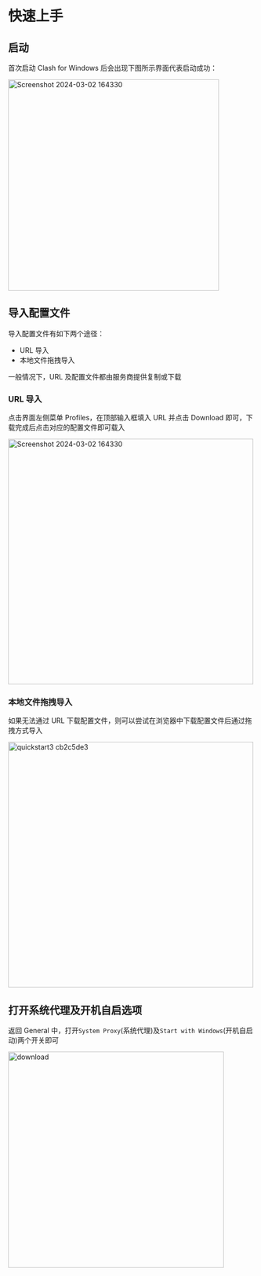# 快速上手

## 启动

首次启动 Clash for Windows 后会出现下图所示界面代表启动成功：

<img width="430" alt="Screenshot 2024-03-02 164330" src="https://github.com/Z-Siqi/Clash-for-Windows_Chinese/assets/77391690/4b7a4afb-75fc-40cd-9e89-d088a2f3cf5b">

## 导入配置文件

导入配置文件有如下两个途径：

* URL 导入
* 本地文件拖拽导入

一般情况下，URL 及配置文件都由服务商提供复制或下载

### URL 导入

点击界面左侧菜单 Profiles，在顶部输入框填入 URL 并点击 Download 即可，下载完成后点击对应的配置文件即可载入

<img width="500" alt="Screenshot 2024-03-02 164330" src="https://github.com/Z-Siqi/Clash-for-Windows_Chinese/assets/77391690/1d69416f-b61a-45f4-9a4a-9ceb3af3b4da">

### 本地文件拖拽导入

如果无法通过 URL 下载配置文件，则可以尝试在浏览器中下载配置文件后通过拖拽方式导入

<img width="500" alt="quickstart3 cb2c5de3" src="https://github.com/Z-Siqi/Clash-for-Windows_Chinese/assets/77391690/5929828b-d3b3-4758-9904-f9ee944dd794">

## 打开系统代理及开机自启选项

返回 General 中，打开`System Proxy`(系统代理)及`Start with Windows`(开机自启动)两个开关即可

<img width="440" alt="download" src="https://github.com/Z-Siqi/Clash-for-Windows_Chinese/assets/77391690/96de91b2-4107-4cba-ae6d-5c218354da58">

